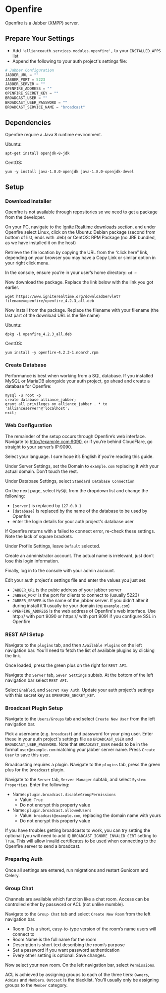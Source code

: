# Openfire

 Openfire is a Jabber (XMPP) server.

## Prepare Your Settings

- Add `'allianceauth.services.modules.openfire',` to your `INSTALLED_APPS` list
- Append the following to your auth project's settings file:

```python
# Jabber Configuration
JABBER_URL = ""
JABBER_PORT = 5223
JABBER_SERVER = ""
OPENFIRE_ADDRESS = ""
OPENFIRE_SECRET_KEY = ""
BROADCAST_USER = ""
BROADCAST_USER_PASSWORD = ""
BROADCAST_SERVICE_NAME = "broadcast"
```

## Dependencies
Openfire require a Java 8 runtime environment.

Ubuntu:

    apt-get install openjdk-8-jdk

CentOS:

    yum -y install java-1.8.0-openjdk java-1.8.0-openjdk-devel

## Setup
### Download Installer
Openfire is not available through repositories so we need to get a package from the developer.

On your PC, navigate to the [Ignite Realtime downloads section](https://www.igniterealtime.org/downloads/index.jsp), and under Openfire select Linux, click on the Ubuntu: Debian package (second from bottom of list, ends with .deb) or CentOS: RPM Package (no JRE bundled, as we have installed it on the host)

Retrieve the file location by copying the URL from the “click here” link, depending on your browser you may have a Copy Link or similar option in your right click menu.

In the console, ensure you’re in your user’s home directory: `cd ~`

Now download the package. Replace the link below with the link you got earlier.

    wget https://www.igniterealtime.org/downloadServlet?filename=openfire/openfire_4.2.3_all.deb

Now install from the package. Replace the filename with your filename (the last part of the download URL is the file name)

Ubuntu:

    dpkg -i openfire_4.2.3_all.deb

CentOS:

    yum install -y openfire-4.2.3-1.noarch.rpm

### Create Database
Performance is best when working from a SQL database. If you installed MySQL or MariaDB alongside your auth project, go ahead and create a database for Openfire:

    mysql -u root -p
    create database alliance_jabber;
    grant all privileges on alliance_jabber . * to 'allianceserver'@'localhost';
    exit;

### Web Configuration
The remainder of the setup occurs through Openfire’s web interface. Navigate to http://example.com:9090, or if you’re behind CloudFlare, go straight to your server’s IP:9090.

Select your language. I sure hope it’s English if you’re reading this guide.

Under Server Settings, set the Domain to `example.com` replacing it with your actual domain. Don’t touch the rest.

Under Database Settings, select `Standard Database Connection`

On the next page, select `MySQL` from the dropdown list and change the following:
 - `[server]` is replaced by `127.0.0.1`
 - `[database]` is replaced by the name of the database to be used by Openfire
 - enter the login details for your auth project's database user

If Openfire returns with a failed to connect error, re-check these settings. Note the lack of square brackets.

Under Profile Settings, leave `Default` selected.

Create an administrator account. The actual name is irrelevant, just don’t lose this login information.

Finally, log in to the console with your admin account.

Edit your auth project's settings file and enter the values you just set:
 - `JABBER_URL` is the pubic address of your jabber server
 - `JABBER_PORT` is the port for clients to connect to (usually 5223)
 - `JABBER_SERVER` is the name of the jabber server. If you didn't alter it during install it'll usually be your domain (eg `example.com`)
 - `OPENFIRE_ADDRESS` is the web address of Openfire's web interface. Use http:// with port 9090 or https:// with port 9091 if you configure SSL in Openfire

### REST API Setup
Navigate to the `plugins` tab, and then `Available Plugins` on the left navigation bar. You’ll need to fetch the list of available plugins by clicking the link.

Once loaded, press the green plus on the right for `REST API`.

Navigate the `Server` tab, `Sever Settings` subtab. At the bottom of the left navigation bar select `REST API`.

Select `Enabled`, and `Secret Key Auth`. Update your auth project's settings with this secret key as `OPENFIRE_SECRET_KEY`.

### Broadcast Plugin Setup

Navigate to the `Users/Groups` tab and select `Create New User` from the left navigation bar.

Pick a username (e.g. `broadcast`) and password for your ping user. Enter these in your auth project's settings file as `BROADCAST_USER` and `BROADCAST_USER_PASSWORD`. Note that `BROADCAST_USER` needs to be in the format `user@example.com` matching your jabber server name. Press `Create User` to save this user.

Broadcasting requires a plugin. Navigate to the `plugins` tab, press the green plus for the `Broadcast` plugin.

Navigate to the `Server` tab, `Server Manager` subtab, and select `System Properties`. Enter the following:

 - Name: `plugin.broadcast.disableGroupPermissions`
   - Value: `True`
   - Do not encrypt this property value
 - Name: `plugin.broadcast.allowedUsers`
   - Value: `broadcast@example.com`, replacing the domain name with yours
   - Do not encrypt this property value

If you have troubles getting broadcasts to work, you can try setting the optional (you will need to add it) `BROADCAST_IGNORE_INVALID_CERT` setting to `True`. This will allow invalid certificates to be used when connecting to the Openfire server to send a broadcast.

### Preparing Auth

Once all settings are entered, run migrations and restart Gunicorn and Celery.

### Group Chat
Channels are available which function like a chat room. Access can be controlled either by password or ACL (not unlike mumble).

Navigate to the `Group Chat` tab and select `Create New Room` from the left navigation bar.
 - Room ID is a short, easy-to-type version of the room’s name users will connect to
 - Room Name is the full name for the room
 - Description is short text describing the room’s purpose
 - Set a password if you want password authentication
 - Every other setting is optional. Save changes.

Now select your new room. On the left navigation bar, select `Permissions`.

ACL is achieved by assigning groups to each of the three tiers: `Owners`, `Admins` and `Members`. `Outcast` is the blacklist. You’ll usually only be assigning groups to the `Member` category.
